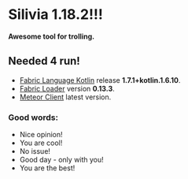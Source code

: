 # Silivia 1.18.2!!!

__Awesome tool for trolling.__

## Needed 4 run!

- [Fabric Language Kotlin](https://www.curseforge.com/minecraft/mc-mods/fabric-language-kotlin) release __1.7.1+kotlin.1.6.10__.
- [Fabric Loader](https://github.com/FabricMC/fabric-loader) version __0.13.3__. 
- [Meteor Client](https://github.com/MeteorDevelopment/meteor-client) latest version.

### Good words:  
- Nice opinion!
- You are cool!
- No issue!
- Good day - only with you!
- You are the best!

